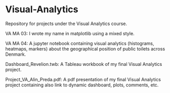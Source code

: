 # Visual-Analytics
Repository for projects under the Visual Analytics course.

VA MA 03: 
I wrote my name in matplotlib using a mixed style. 

VA MA 04:
A jupyter notebook containing visual analytics (histograms, heatmaps, markers) about the geographical position of public toilets across Denmark.

Dashboard_Revelion.twb:
A Tableau workbook of my final Visual Analytics project.

Project_VA_Alin_Preda.pdf:
A pdf presentation of my final Visual Analytics project containing also link to dynamic dashboard, plots, comments, etc. 
